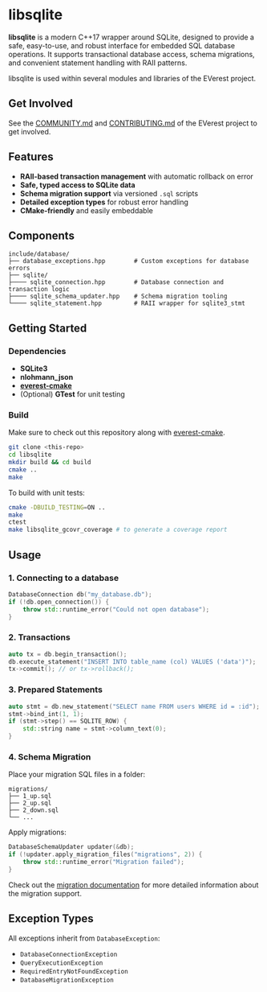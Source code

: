 # libsqlite

**libsqlite** is a modern C++17 wrapper around SQLite, designed to provide a safe, easy-to-use, and robust interface for embedded SQL database operations. It supports transactional database access, schema migrations, and convenient statement handling with RAII patterns.

libsqlite is used within several modules and libraries of the EVerest project.

## Get Involved

See the [COMMUNITY.md](https://github.com/EVerest/EVerest/blob/main/COMMUNITY.md) and [CONTRIBUTING.md](https://github.com/EVerest/EVerest/blob/main/CONTRIBUTING.md) of the EVerest project to get involved.

## Features

- **RAII-based transaction management** with automatic rollback on error
- **Safe, typed access to SQLite data**
- **Schema migration support** via versioned `.sql` scripts
- **Detailed exception types** for robust error handling
- **CMake-friendly** and easily embeddable

## Components

```
include/database/
├── database_exceptions.hpp        # Custom exceptions for database errors
├── sqlite/
├──── sqlite_connection.hpp        # Database connection and transaction logic
├──── sqlite_schema_updater.hpp    # Schema migration tooling
└──── sqlite_statement.hpp         # RAII wrapper for sqlite3_stmt
```

## Getting Started

### Dependencies

- **SQLite3**
- **nlohmann_json**
- **[everest-cmake](https://github.com/EVerest/everest-cmake)**
- (Optional) **GTest** for unit testing

### Build

Make sure to check out this repository along with [everest-cmake](https://github.com/EVerest/everest-cmake).

```bash
git clone <this-repo>
cd libsqlite
mkdir build && cd build
cmake ..
make
```

To build with unit tests:

```bash
cmake -DBUILD_TESTING=ON ..
make
ctest
make libsqlite_gcovr_coverage # to generate a coverage report
```

## Usage

### 1. Connecting to a database

```cpp
DatabaseConnection db("my_database.db");
if (!db.open_connection()) {
    throw std::runtime_error("Could not open database");
}
```

### 2. Transactions

```cpp
auto tx = db.begin_transaction();
db.execute_statement("INSERT INTO table_name (col) VALUES ('data')");
tx->commit(); // or tx->rollback();
```

### 3. Prepared Statements

```cpp
auto stmt = db.new_statement("SELECT name FROM users WHERE id = :id");
stmt->bind_int(1, 1);
if (stmt->step() == SQLITE_ROW) {
    std::string name = stmt->column_text(0);
}
```

### 4. Schema Migration

Place your migration SQL files in a folder:

```
migrations/
├── 1_up.sql
├── 2_up.sql
├── 2_down.sql
└── ...
```

Apply migrations:

```cpp
DatabaseSchemaUpdater updater(&db);
if (!updater.apply_migration_files("migrations", 2)) {
    throw std::runtime_error("Migration failed");
}
```

Check out the [migration documentation](docs/migrations.md) for more detailed information about the migration support.

## Exception Types

All exceptions inherit from `DatabaseException`:
- `DatabaseConnectionException`
- `QueryExecutionException`
- `RequiredEntryNotFoundException`
- `DatabaseMigrationException`
